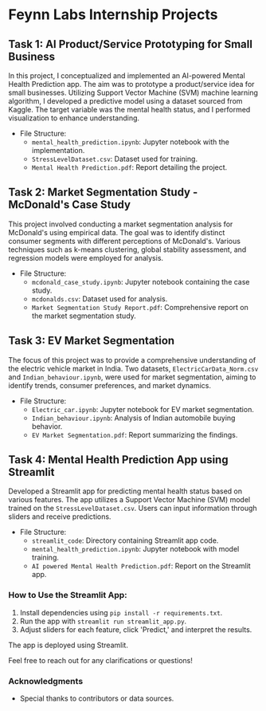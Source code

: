 # Feynn Labs Internship Projects

## Task 1: AI Product/Service Prototyping for Small Business

In this project, I conceptualized and implemented an AI-powered Mental Health Prediction app. The aim was to prototype a product/service idea for small businesses. Utilizing Support Vector Machine (SVM) machine learning algorithm, I developed a predictive model using a dataset sourced from Kaggle. The target variable was the mental health status, and I performed visualization to enhance understanding.

- File Structure:
  - `mental_health_prediction.ipynb`: Jupyter notebook with the implementation.
  - `StressLevelDataset.csv`: Dataset used for training.
  - `Mental Health Prediction.pdf`: Report detailing the project.

## Task 2: Market Segmentation Study - McDonald's Case Study

This project involved conducting a market segmentation analysis for McDonald's using empirical data. The goal was to identify distinct consumer segments with different perceptions of McDonald's. Various techniques such as k-means clustering, global stability assessment, and regression models were employed for analysis.

- File Structure:
  - `mcdonald_case_study.ipynb`: Jupyter notebook containing the case study.
  - `mcdonalds.csv`: Dataset used for analysis.
  - `Market Segmentation Study Report.pdf`: Comprehensive report on the market segmentation study.

## Task 3: EV Market Segmentation

The focus of this project was to provide a comprehensive understanding of the electric vehicle market in India. Two datasets, `ElectricCarData_Norm.csv` and `Indian_behaviour.ipynb`, were used for market segmentation, aiming to identify trends, consumer preferences, and market dynamics.

- File Structure:
  - `Electric_car.ipynb`: Jupyter notebook for EV market segmentation.
  - `Indian_behaviour.ipynb`: Analysis of Indian automobile buying behavior.
  - `EV Market Segmentation.pdf`: Report summarizing the findings.

## Task 4: Mental Health Prediction App using Streamlit

Developed a Streamlit app for predicting mental health status based on various features. The app utilizes a Support Vector Machine (SVM) model trained on the `StressLevelDataset.csv`. Users can input information through sliders and receive predictions.

- File Structure:
  - `streamlit_code`: Directory containing Streamlit app code.
  - `mental_health_prediction.ipynb`: Jupyter notebook with model training.
  - `AI powered Mental Health Prediction.pdf`: Report on the Streamlit app.

### How to Use the Streamlit App:

1. Install dependencies using `pip install -r requirements.txt`.
2. Run the app with `streamlit run streamlit_app.py`.
3. Adjust sliders for each feature, click 'Predict,' and interpret the results.

The app is deployed using Streamlit.

Feel free to reach out for any clarifications or questions!

### Acknowledgments
- Special thanks to contributors or data sources.

